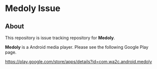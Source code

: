 Medoly Issue
============

## About

This repository is issue tracking repository for **Medoly**.

**Medoly** is a Android media player. Please see the following Google Play page.

https://play.google.com/store/apps/details?id=com.wa2c.android.medoly
